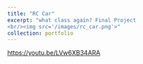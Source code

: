 ```yaml
---
title: "RC Car"
excerpt: "what class again? Final Project
<br/><img src='/images/rc_car.png'>"
collection: portfolio
---
```


https://youtu.be/LVw6XB34ARA
